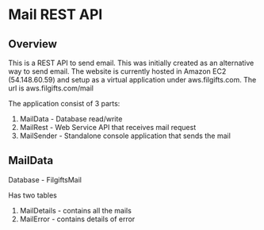 # Mail REST API

## Overview

This is a REST API to send email. This was initially created as an alternative way to send email.
The website is currently hosted in Amazon EC2 (54.148.60.59) and setup as a virtual application under
aws.filgifts.com. The url is aws.filgifts.com/mail

The application consist of 3 parts:
1. MailData - Database read/write
2. MailRest - Web Service API that receives mail request
3. MailSender - Standalone console application that sends the mail


## MailData

Database - FilgiftsMail

Has two tables
1. MailDetails - contains all the mails
2. MailError - contains details of error



